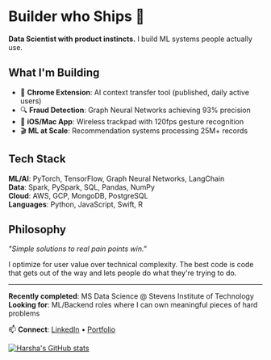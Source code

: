 # Builder who Ships 🚀

**Data Scientist with product instincts.** I build ML systems people actually use.

## What I'm Building
- 🎯 **Chrome Extension**: AI context transfer tool (published, daily active users)
- 🔍 **Fraud Detection**: Graph Neural Networks achieving 93% precision 
- 📱 **iOS/Mac App**: Wireless trackpad with 120fps gesture recognition
- 🎬 **ML at Scale**: Recommendation systems processing 25M+ records

## Tech Stack
**ML/AI**: PyTorch, TensorFlow, Graph Neural Networks, LangChain  
**Data**: Spark, PySpark, SQL, Pandas, NumPy  
**Cloud**: AWS, GCP, MongoDB, PostgreSQL  
**Languages**: Python, JavaScript, Swift, R  

## Philosophy
*"Simple solutions to real pain points win."* 

I optimize for user value over technical complexity. The best code is code that gets out of the way and lets people do what they're trying to do.

---

**Recently completed**: MS Data Science @ Stevens Institute of Technology  
**Looking for**: ML/Backend roles where I can own meaningful pieces of hard problems

📫 **Connect**: [LinkedIn](https://www.linkedin.com/in/harshareddy018/) • [Portfolio](your-portfolio-link)

[![Harsha's GitHub stats](https://github-readme-stats.vercel.app/api?username=harshareddy832&show_icons=true&theme=default)](https://github.com/harshareddy832)
